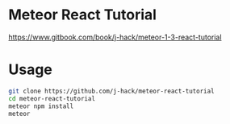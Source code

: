 # Meteor React Tutorial

https://www.gitbook.com/book/j-hack/meteor-1-3-react-tutorial

# Usage

```bash
git clone https://github.com/j-hack/meteor-react-tutorial
cd meteor-react-tutorial
meteor npm install
meteor
```